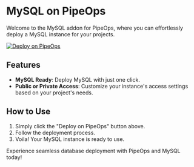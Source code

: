# MySQL on PipeOps

Welcome to the MySQL addon for PipeOps, where you can effortlessly deploy a MySQL instance for your projects.

[![Deploy on PipeOps](https://railway.app/button.svg)](https://railway.app/template/0ELOuE?referralCode=IQhE0B)

## Features
- **MySQL Ready**: Deploy MySQL with just one click.
- **Public or Private Access**: Customize your instance's access settings based on your project's needs.

## How to Use
1. Simply click the "Deploy on PipeOps" button above.
2. Follow the deployment process.
3. Voila! Your MySQL instance is ready to use.

Experience seamless database deployment with PipeOps and MySQL today!
